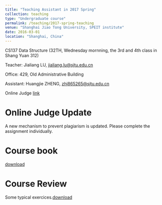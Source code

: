 ```yaml
---
title: "Teaching Assistant in 2017 Spring"
collection: teaching
type: "Undergraduate course"
permalink: /teaching/2017-spring-teaching
venue: "Shanghai Jiao Tong University, SPEIT institute"
date: 2016-03-01
location: "Shanghai, China"
---
```


CS137 Data Structure (32TH, Wednesday mornning, the 3rd and 4th class in Shang Yuan 312)

Teacher: Jialiang LU, jialiang.lu@sjtu.edu.cn

Office: 429, Old Administrative Building

Assistant: Huangjie ZHENG, zhj865265@sjtu.edu.cn

Online Judge
[link](http://wirelesslab.sjtu.edu.cn:8088/jol/)

Online Judge Update
======
A new mechanism to prevent plagiarism is updated. Please complete the assignment individually.

Course book
======
[download](http://JegZheng.github.io/files/teaching/DA_AA.pdf)

Course Review
======
Some typical exercices.[download](http://JegZheng.github.io/files/teaching/DS_OJ_Review.pdf)

